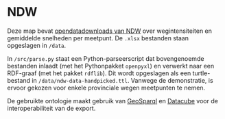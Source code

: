 # NDW
Deze map bevat [opendatadownloads van NDW](https://dexter.ndwcloud.nu/opendata) over wegintensiteiten en gemiddelde snelheden per meetpunt. 
De `.xlsx` bestanden staan opgeslagen in `/data`. 

In `/src/parse.py` staat een Python-parseerscript dat bovengenoemde bestanden inlaadt (met het Pythonpakket `openpyxl`) en verwerkt naar een RDF-graaf (met het pakket `rdflib`). 
Dit wordt opgeslagen als een turtle-bestand in `/data/ndw-data-handpicked.ttl`. 
Vanwege de demonstratie, is ervoor gekozen voor enkele provinciale wegen meetpunten te nemen. 

De gebruikte ontologie maakt gebruik van [GeoSparql](http://www.opengis.net/ont/geosparql#) en [Datacube](http://purl.org/linked-data/cube#) voor de interoperabiliteit van de export. 